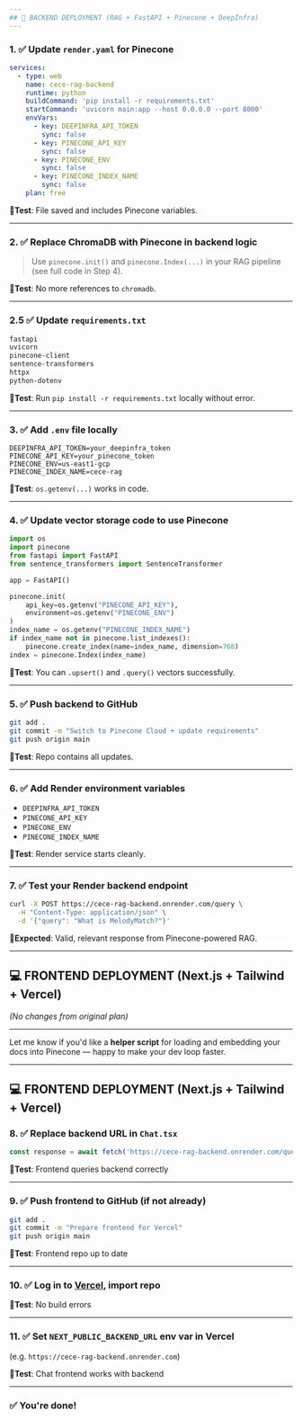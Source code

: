 ```yaml
---
## 🧠 BACKEND DEPLOYMENT (RAG + FastAPI + Pinecone + DeepInfra)
---
```


### 1. ✅ Update `render.yaml` for Pinecone

```yaml
services:
  - type: web
    name: cece-rag-backend
    runtime: python
    buildCommand: 'pip install -r requirements.txt'
    startCommand: 'uvicorn main:app --host 0.0.0.0 --port 8000'
    envVars:
      - key: DEEPINFRA_API_TOKEN
        sync: false
      - key: PINECONE_API_KEY
        sync: false
      - key: PINECONE_ENV
        sync: false
      - key: PINECONE_INDEX_NAME
        sync: false
    plan: free
```

📍**Test**: File saved and includes Pinecone variables.

---

### 2. ✅ Replace ChromaDB with Pinecone in backend logic

> Use `pinecone.init()` and `pinecone.Index(...)` in your RAG pipeline (see full code in Step 4).

📍**Test**: No more references to `chromadb`.

---

### 2.5 ✅ Update `requirements.txt`

```txt
fastapi
uvicorn
pinecone-client
sentence-transformers
httpx
python-dotenv
```

📍**Test**: Run `pip install -r requirements.txt` locally without error.

---

### 3. ✅ Add `.env` file locally

```env
DEEPINFRA_API_TOKEN=your_deepinfra_token
PINECONE_API_KEY=your_pinecone_token
PINECONE_ENV=us-east1-gcp
PINECONE_INDEX_NAME=cece-rag
```

📍**Test**: `os.getenv(...)` works in code.

---

### 4. ✅ Update vector storage code to use Pinecone

```python
import os
import pinecone
from fastapi import FastAPI
from sentence_transformers import SentenceTransformer

app = FastAPI()

pinecone.init(
    api_key=os.getenv("PINECONE_API_KEY"),
    environment=os.getenv("PINECONE_ENV")
)
index_name = os.getenv("PINECONE_INDEX_NAME")
if index_name not in pinecone.list_indexes():
    pinecone.create_index(name=index_name, dimension=768)
index = pinecone.Index(index_name)
```

📍**Test**: You can `.upsert()` and `.query()` vectors successfully.

---

### 5. ✅ Push backend to GitHub

```bash
git add .
git commit -m "Switch to Pinecone Cloud + update requirements"
git push origin main
```

📍**Test**: Repo contains all updates.

---

### 6. ✅ Add Render environment variables

- `DEEPINFRA_API_TOKEN`
- `PINECONE_API_KEY`
- `PINECONE_ENV`
- `PINECONE_INDEX_NAME`

📍**Test**: Render service starts cleanly.

---

### 7. ✅ Test your Render backend endpoint

```bash
curl -X POST https://cece-rag-backend.onrender.com/query \
  -H "Content-Type: application/json" \
  -d '{"query": "What is MelodyMatch?"}'
```

📍**Expected**: Valid, relevant response from Pinecone-powered RAG.

---

## 💻 FRONTEND DEPLOYMENT (Next.js + Tailwind + Vercel)

_(No changes from original plan)_

---

Let me know if you'd like a **helper script** for loading and embedding your docs into Pinecone — happy to make your dev loop faster.

---

## 💻 FRONTEND DEPLOYMENT (Next.js + Tailwind + Vercel)

### 8. ✅ Replace backend URL in `Chat.tsx`

```ts
const response = await fetch('https://cece-rag-backend.onrender.com/query', {
```

📍**Test**: Frontend queries backend correctly

---

### 9. ✅ Push frontend to GitHub (if not already)

```bash
git add .
git commit -m "Prepare frontend for Vercel"
git push origin main
```

📍**Test**: Frontend repo up to date

---

### 10. ✅ Log in to [Vercel](https://vercel.com), import repo

📍**Test**: No build errors

---

### 11. ✅ Set `NEXT_PUBLIC_BACKEND_URL` env var in Vercel

(e.g. `https://cece-rag-backend.onrender.com`)

📍**Test**: Chat frontend works with backend

---

### ✅ You're done!
